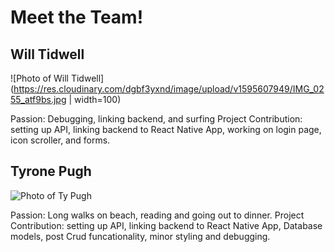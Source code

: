# Meet the Team!

## Will Tidwell

![Photo of Will Tidwell](https://res.cloudinary.com/dgbf3yxnd/image/upload/v1595607949/IMG_0255_atf9bs.jpg | width=100)

Passion: Debugging, linking backend, and surfing
Project Contribution: setting up API, linking backend to React Native App, working on login page, icon scroller, and forms.

## Tyrone Pugh

![Photo of Ty Pugh](https://i.imgur.com/8AmBWqL.png)

Passion: Long walks on beach, reading and going out to dinner.
Project Contribution: setting up API, linking backend to React Native App, Database models, post Crud funcationality, minor styling and debugging.
